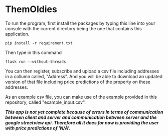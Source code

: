 # ThemOldies

To run the program, first install the packages by typing this line into your console with the current directory being the one that contains this application.
```
pip install -r requirement.txt
```
Then type in this command
```
flask run --without-threads
```
You can then register, subscribe and upload a csv file including addresses in a collumn called, "Address". And you will be able to download an updated version of that file including price predictions of the property on these addresses.

As an example csv file, you can make use of the example provided in this repository, called "example_input.csv".

***This app is not yet complete because of errors in terms of communication between client and server and communication between server and the google streetview api. Therefore all it does for now is providing the user with price predictions of 'N/A'.***
